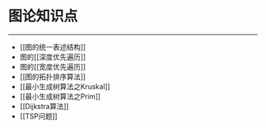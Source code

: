 # 图论知识点

---

- [[图的统一表述结构]]
- 图的[[深度优先遍历]]
- 图的[[宽度优先遍历]]
- [[图的拓扑排序算法]]
- [[最小生成树算法之Kruskal]]
- [[最小生成树算法之Prim]]
- [[Dijkstra算法]]
- [[TSP问题]]
